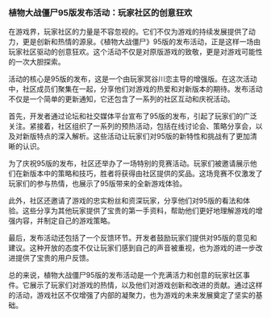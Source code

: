 ### 植物大战僵尸95版发布活动：玩家社区的创意狂欢

在游戏界，玩家社区的力量是不容忽视的。它们不仅为游戏的持续发展提供了动力，更是创新和热情的源泉。《植物大战僵尸》95版的发布活动，正是这样一场由玩家社区驱动的创意狂欢。这个活动不仅是对原版游戏的致敬，更是对游戏可能性的一次大胆探索。

活动的核心是95版的发布，这是一个由玩家冥谷川恋主导的增强版。在这次活动中，社区成员们聚集在一起，分享他们对游戏的热爱和对新版本的期待。发布活动不仅是一个简单的更新通知，它还包含了一系列的社区互动和庆祝活动。

首先，开发者通过论坛和社交媒体平台宣布了95版的发布，引起了玩家们的广泛关注。紧接着，社区组织了一系列的预热活动，包括在线讨论会、策略分享会，以及对新版特点的深入解析。这些活动让玩家们对95版的新特性和挑战有了更加清晰的认识。

为了庆祝95版的发布，社区还举办了一场特别的竞赛活动。玩家们被邀请展示他们在新版本中的策略和技巧，胜者将获得由社区提供的奖品。这场竞赛不仅激发了玩家们的参与热情，也展示了95版带来的全新游戏体验。

此外，社区还邀请了游戏的忠实粉丝和资深玩家，分享他们对95版的看法和体验。这些分享为其他玩家提供了宝贵的第一手资料，帮助他们更好地理解游戏的增强内容，并制定自己的游戏策略。

最后，发布活动还包括了一个反馈环节。开发者鼓励玩家们提供对95版的意见和建议。这种开放的态度不仅让玩家们感到自己的声音被重视，也为游戏的进一步改进提供了宝贵的用户反馈。

总的来说，植物大战僵尸95版的发布活动是一个充满活力和创意的玩家社区事件。它展示了玩家们对游戏的热情，以及他们对游戏创新和改进的贡献。通过这样的活动，游戏社区不仅增强了内部的凝聚力，也为游戏的未来发展奠定了坚实的基础。